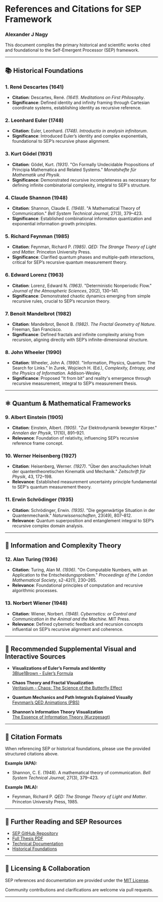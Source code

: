 # References and Citations for SEP Framework
### Alexander J Nagy
This document compiles the primary historical and scientific works cited and foundational to the Self-Emergent Processor (SEP) framework.

---

## 📚 Historical Foundations

### 1. René Descartes (1641)  
- **Citation**: Descartes, René. *(1641)*. *Meditations on First Philosophy*.  
- **Significance**: Defined identity and infinity framing through Cartesian coordinate systems, establishing identity as recursive reference.

### 2. Leonhard Euler (1748)  
- **Citation**: Euler, Leonhard. *(1748)*. *Introductio in analysin infinitorum*.  
- **Significance**: Introduced Euler’s identity and complex exponentials, foundational to SEP’s recursive phase alignment.

### 3. Kurt Gödel (1931)  
- **Citation**: Gödel, Kurt. *(1931)*. "On Formally Undecidable Propositions of Principia Mathematica and Related Systems." *Monatshefte für Mathematik und Physik.*  
- **Significance**: Demonstrated recursive incompleteness as necessary for defining infinite combinatorial complexity, integral to SEP's structure.

### 4. Claude Shannon (1948)  
- **Citation**: Shannon, Claude E. *(1948)*. "A Mathematical Theory of Communication." *Bell System Technical Journal*, 27(3), 379–423.  
- **Significance**: Established combinational information quantization and exponential information growth principles.

### 5. Richard Feynman (1985)  
- **Citation**: Feynman, Richard P. *(1985)*. *QED: The Strange Theory of Light and Matter.* Princeton University Press.  
- **Significance**: Clarified quantum phases and multiple-path interactions, critical for SEP’s recursive quantum measurement theory.

### 6. Edward Lorenz (1963)  
- **Citation**: Lorenz, Edward N. *(1963)*. "Deterministic Nonperiodic Flow." *Journal of the Atmospheric Sciences*, 20(2), 130–141.  
- **Significance**: Demonstrated chaotic dynamics emerging from simple recursive rules, crucial to SEP’s recursion theory.

### 7. Benoit Mandelbrot (1982)  
- **Citation**: Mandelbrot, Benoit B. *(1982)*. *The Fractal Geometry of Nature.* Freeman, San Francisco.  
- **Significance**: Defined fractals and infinite complexity arising from recursion, aligning directly with SEP’s infinite-dimensional structure.

### 8. John Wheeler (1990)  
- **Citation**: Wheeler, John A. *(1990)*. "Information, Physics, Quantum: The Search for Links." In Zurek, Wojciech H. (Ed.), *Complexity, Entropy, and the Physics of Information.* Addison-Wesley.  
- **Significance**: Proposed "It from bit" and reality's emergence through recursive measurement, integral to SEP’s measurement thesis.

---

## ⚛️ Quantum & Mathematical Frameworks

### 9. Albert Einstein (1905)  
- **Citation**: Einstein, Albert. *(1905)*. "Zur Elektrodynamik bewegter Körper." *Annalen der Physik*, 17(10), 891–921.  
- **Relevance**: Foundation of relativity, influencing SEP’s recursive reference frame concept.

### 10. Werner Heisenberg (1927)  
- **Citation**: Heisenberg, Werner. *(1927)*. "Über den anschaulichen Inhalt der quantentheoretischen Kinematik und Mechanik." *Zeitschrift für Physik*, 43, 172–198.  
- **Relevance**: Established measurement uncertainty principle fundamental to SEP's quantum measurement theory.

### 11. Erwin Schrödinger (1935)  
- **Citation**: Schrödinger, Erwin. *(1935)*. "Die gegenwärtige Situation in der Quantenmechanik." *Naturwissenschaften*, 23(49), 807–812.  
- **Relevance**: Quantum superposition and entanglement integral to SEP’s recursive complex domain analysis.

---

## 📡 Information and Complexity Theory

### 12. Alan Turing (1936)  
- **Citation**: Turing, Alan M. *(1936)*. "On Computable Numbers, with an Application to the Entscheidungsproblem." *Proceedings of the London Mathematical Society*, s2-42(1), 230–265.  
- **Relevance**: Foundational principles of computation and recursive algorithmic processes.

### 13. Norbert Wiener (1948)  
- **Citation**: Wiener, Norbert. *(1948)*. *Cybernetics: or Control and Communication in the Animal and the Machine.* MIT Press.  
- **Relevance**: Defined cybernetic feedback and recursion concepts influential on SEP’s recursive alignment and coherence.

---

## 📖 Recommended Supplemental Visual and Interactive Sources

- **Visualizations of Euler’s Formula and Identity**  
  [3Blue1Brown - Euler’s Formula](https://www.youtube.com/watch?v=mvmuCPvRoWQ)

- **Chaos Theory and Fractal Visualization**  
  [Veritasium - Chaos: The Science of the Butterfly Effect](https://www.youtube.com/watch?v=fDek6cYijxI)

- **Quantum Mechanics and Path Integrals Explained Visually**  
  [Feynman’s QED Animations (PBS)](https://www.youtube.com/watch?v=41Jc75tQcB0)

- **Shannon’s Information Theory Visualization**  
  [The Essence of Information Theory (Kurzgesagt)](https://www.youtube.com/watch?v=ErfnhcEV1O8)

---

## 📂 Citation Formats

When referencing SEP or historical foundations, please use the provided structured citations above. 

**Example (APA):**
- Shannon, C. E. (1948). A mathematical theory of communication. *Bell System Technical Journal*, 27(3), 379–423.

**Example (MLA):**
- Feynman, Richard P. *QED: The Strange Theory of Light and Matter*. Princeton University Press, 1985.

---

## 🔖 Further Reading and SEP Resources
- [SEP GitHub Repository](https://github.com/scrallex/Self-Emergent-Processor)
- [Full Thesis PDF](SEP_FULL_THESIS.pdf)
- [Technical Documentation](TECHNICAL_DOCUMENTATION.md)
- [Historical Foundations](HISTORICAL_FOUNDATIONS.md)

---

## 📜 Licensing & Collaboration

SEP references and documentation are provided under the [MIT License](LICENSE.md).

Community contributions and clarifications are welcome via pull requests.

---
